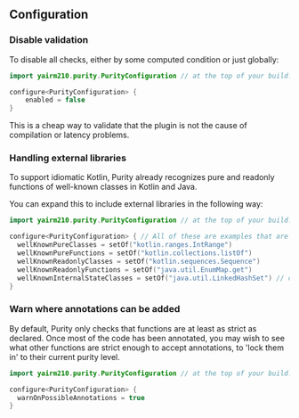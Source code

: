 
## Configuration

### Disable validation

To disable all checks, either by some computed condition or just globally:

```kotlin
import yairm210.purity.PurityConfiguration // at the top of your build.gradle.kts

configure<PurityConfiguration> {
    enabled = false
}
```

This is a cheap way to validate that the plugin is not the cause of compilation or latency problems.

### Handling external libraries

To support idiomatic Kotlin, Purity already recognizes pure and readonly functions of well-known classes in Kotlin and Java.

You can expand this to include external libraries in the following way:

```kotlin
import yairm210.purity.PurityConfiguration // at the top of your build.gradle.kts

configure<PurityConfiguration> { // All of these are examples that are already contained in the known functions/classes 
  wellKnownPureClasses = setOf("kotlin.ranges.IntRange")
  wellKnownPureFunctions = setOf("kotlin.collections.listOf")
  wellKnownReadonlyClasses = setOf("kotlin.sequences.Sequence")
  wellKnownReadonlyFunctions = setOf("java.util.EnumMap.get")
  wellKnownInternalStateClasses = setOf("java.util.LinkedHashSet") // classes that mutate no state but their own
}
```

### Warn where annotations can be added

By default, Purity only checks that functions are at least as strict as declared.
Once most of the code has been annotated, you may wish to see what other functions are strict enough to accept annotations,
to 'lock them in' to their current purity level.

```kotlin
import yairm210.purity.PurityConfiguration // at the top of your build.gradle.kts

configure<PurityConfiguration> { 
  warnOnPossibleAnnotations = true
}
```
